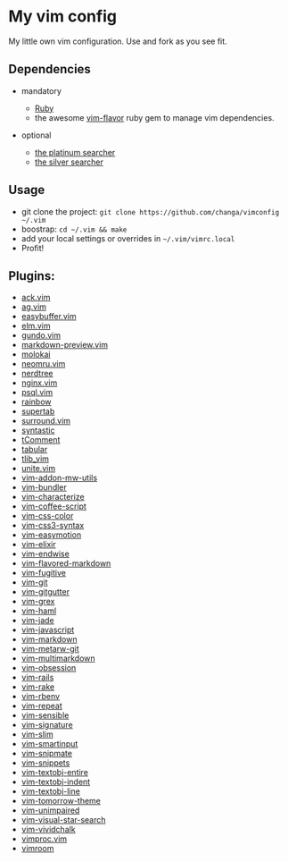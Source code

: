 # My vim config


My little own vim configuration. Use and fork as you see fit.


## Dependencies

  * mandatory
    * [Ruby](http://www.ruby-lang.org/)
    * the awesome [vim-flavor](https://github.com/kana/vim-flavor) ruby gem to
      manage vim dependencies.

  * optional
    * [the platinum searcher](https://github.com/monochromegane/the_platinum_searcher)
    * [the silver searcher](https://github.com/ggreer/the_silver_searcher)

## Usage

  * git clone the project: `git clone https://github.com/changa/vimconfig ~/.vim`
  * boostrap: `cd ~/.vim && make`
  * add your local settings or overrides in `~/.vim/vimrc.local`
  * Profit!


## Plugins:

 * [ack.vim](https://github.com/vim-scripts/ack.vim)
 * [ag.vim](https://github.com/vim-scripts/ag.vim)
 * [easybuffer.vim](https://github.com/vim-scripts/easybuffer.vim)
 * [elm.vim](https://github.com/lambdatoast/elm.vim)
 * [gundo.vim](https://github.com/sjl/gundo.vim)
 * [markdown-preview.vim](https://github.com/changa/markdown-preview.vim)
 * [molokai](https://github.com/vim-scripts/molokai)
 * [neomru.vim](https://github.com/changa/neomru.vim)
 * [nerdtree](https://github.com/scrooloose/nerdtree)
 * [nginx.vim](https://github.com/vim-scripts/nginx.vim)
 * [psql.vim](https://github.com/changa/psql.vim)
 * [rainbow](https://github.com/luochen1990/rainbow)
 * [supertab](https://github.com/ervandew/supertab)
 * [surround.vim](https://github.com/vim-scripts/surround.vim)
 * [syntastic](https://github.com/scrooloose/syntastic)
 * [tComment](https://github.com/vim-scripts/tComment)
 * [tabular](https://github.com/changa/tabular)
 * [tlib_vim](https://github.com/tomtom/tlib_vim)
 * [unite.vim](https://github.com/changa/unite.vim)
 * [vim-addon-mw-utils](https://github.com/changa/vim-addon-mw-utils)
 * [vim-bundler](https://github.com/tpope/vim-bundler)
 * [vim-characterize](https://github.com/tpope/vim-characterize)
 * [vim-coffee-script](https://github.com/vim-scripts/vim-coffee-script)
 * [vim-css-color](https://github.com/changa/vim-css-color)
 * [vim-css3-syntax](https://github.com/hail2u/vim-css3-syntax)
 * [vim-easymotion](https://github.com/Lokaltog/vim-easymotion)
 * [vim-elixir](https://github.com/elixir-lang/vim-elixir)
 * [vim-endwise](https://github.com/tpope/vim-endwise)
 * [vim-flavored-markdown](https://github.com/changa/vim-flavored-markdown)
 * [vim-fugitive](https://github.com/tpope/vim-fugitive)
 * [vim-git](https://github.com/tpope/vim-git)
 * [vim-gitgutter](https://github.com/airblade/vim-gitgutter)
 * [vim-grex](https://github.com/kana/vim-grex)
 * [vim-haml](https://github.com/changa/vim-haml)
 * [vim-jade](https://github.com/changa/vim-jade)
 * [vim-javascript](https://github.com/vim-scripts/vim-javascript)
 * [vim-markdown](https://github.com/changa/vim-markdown)
 * [vim-metarw-git](https://github.com/kana/vim-metarw-git)
 * [vim-multimarkdown](https://github.com/changa/vim-multimarkdown)
 * [vim-obsession](https://github.com/changa/vim-obsession)
 * [vim-rails](https://github.com/tpope/vim-rails)
 * [vim-rake](https://github.com/tpope/vim-rake)
 * [vim-rbenv](https://github.com/tpope/vim-rbenv)
 * [vim-repeat](https://github.com/kana/vim-repeat)
 * [vim-sensible](https://github.com/tpope/vim-sensible)
 * [vim-signature](https://github.com/changa/vim-signature)
 * [vim-slim](https://github.com/changa/vim-slim)
 * [vim-smartinput](https://github.com/kana/vim-smartinput)
 * [vim-snipmate](https://github.com/garbas/vim-snipmate)
 * [vim-snippets](https://github.com/changa/vim-snippets)
 * [vim-textobj-entire](https://github.com/kana/vim-textobj-entire)
 * [vim-textobj-indent](https://github.com/kana/vim-textobj-indent)
 * [vim-textobj-line](https://github.com/kana/vim-textobj-line)
 * [vim-tomorrow-theme](https://github.com/changa/vim-tomorrow-theme)
 * [vim-unimpaired](https://github.com/tpope/vim-unimpaired)
 * [vim-visual-star-search](https://github.com/nelstrom/vim-visual-star-search)
 * [vim-vividchalk](https://github.com/tpope/vim-vividchalk)
 * [vimproc.vim](https://github.com/changa/vimproc.vim)
 * [vimroom](https://github.com/mikewest/vimroom)